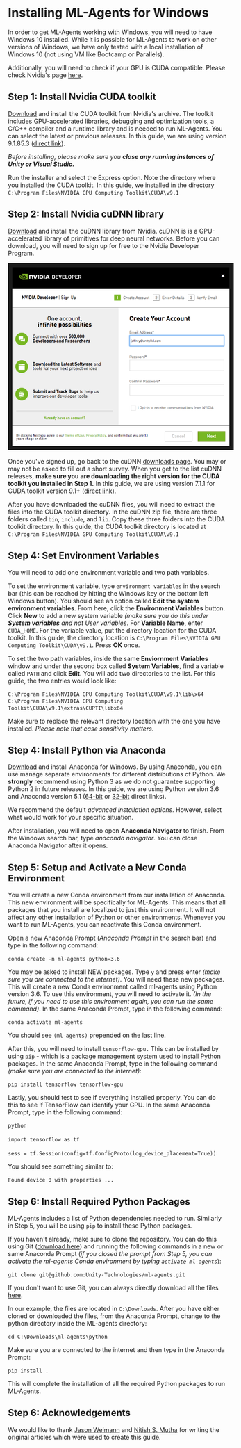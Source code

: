# Installing ML-Agents for Windows
In order to get ML-Agents working with Windows, you will need to have Windows 10 installed.  While it is possible for ML-Agents to work on other versions of Windows, we have only tested with a local installation of Windows 10 (not using VM like Bootcamp or Parallels).

Additionally, you will need to check if your GPU is CUDA compatible.  Please check Nvidia's page [here](https://developer.nvidia.com/cuda-gpus).

## Step 1: Install Nvidia CUDA toolkit
<a href="https://developer.nvidia.com/cuda-toolkit-archive" target="_blank">Download</a> and install the CUDA toolkit from Nvidia's archive.  The toolkit includes GPU-accelerated libraries, debugging and optimization tools, a C/C++ compiler and a runtime library and is needed to run ML-Agents.  You can select the latest or previous releases.  In this guide, we are using version 9.1.85.3 ([direct link](https://developer.nvidia.com/compute/cuda/9.1/Prod/patches/3/cuda_9.1.85.3_windows)).  

_Before installing, please make sure you __close any running instances of Unity or Visual Studio.___

Run the installer and select the Express option.  Note the directory where you installed the CUDA toolkit.  In this guide, we installed in the directory `C:\Program Files\NVIDIA GPU Computing Toolkit\CUDA\v9.1`

## Step 2: Install Nvidia cuDNN library
<a href="https://developer.nvidia.com/cudnn" target="_blank">Download</a> and install the cuDNN library from Nvidia.  cuDNN is is a GPU-accelerated library of primitives for deep neural networks.  Before you can download, you will need to sign up for free to the Nvidia Developer Program.

<p align="center">
    <img src="images/cuDNN_membership_required.png" 
        alt="cuDNN membership required" 
        width="500" border="10" />
</p>

Once you've signed up, go back to the cuDNN <a href="https://developer.nvidia.com/cudnn" target="_blank">downloads page</a>.  You may or may not be asked to fill out a short survey.  When you get to the list cuDNN releases, __make sure you are downloading the right version for the CUDA toolkit you installed in Step 1.__  In this guide, we are using version 7.1.1 for CUDA toolkit version 9.1+ ([direct link](https://developer.nvidia.com/compute/machine-learning/cudnn/secure/v7.1.1/prod/9.1_20180214/cudnn-9.1-windows10-x64-v7.1)).

After you have downloaded the cuDNN files, you will need to extract the files into the CUDA toolkit directory.  In the cuDNN zip file, there are three folders called `bin`, `include`, and `lib`.  Copy these three folders into the CUDA toolkit directory.  In this guide, the CUDA toolkit directory is located at `C:\Program Files\NVIDIA GPU Computing Toolkit\CUDA\v9.1`

## Step 4: Set Environment Variables
You will need to add one environment variable and two path variables.

To set the environment variable, type `environment variables` in the search bar (this can be reached by hitting the Windows key or the bottom left Windows button).  You should see an option called __Edit the system environment variables__.  From here, click the __Environment Variables__ button.  Click __New__ to add a new system variable _(make sure you do this under __System variables__ and not User variables_.  For __Variable Name__, enter `CUDA_HOME`.  For the variable value, put the directory location for the CUDA toolkit.  In this guide, the directory location is `C:\Program Files\NVIDIA GPU Computing Toolkit\CUDA\v9.1`.  Press __OK__ once.

To set the two path variables, inside the same __Enviornment Variables__ window and under the second box called __System Variables__, find a variable called `PATH` and click __Edit__.  You will add  two directories to the list.  For this guide, the two entries would look like:

    C:\Program Files\NVIDIA GPU Computing Toolkit\CUDA\v9.1\lib\x64
    C:\Program Files\NVIDIA GPU Computing Toolkit\CUDA\v9.1\extras\CUPTI\libx64

Make sure to replace the relevant directory location with the one you have installed.  _Please note that case sensitivity matters_.

## Step 4: Install Python via Anaconda
<a href="https://www.anaconda.com/download/#windows" target="_blank">Download</a> and install Anaconda for Windows.  By using Anaconda, you can use manage separate environments for different distributions of Python.  We **strongly** recommend using Python 3 as we do not guarantee supporting Python 2 in future releases.  In this guide, we are using Python version 3.6 and Anaconda version 5.1 ([64-bit](https://repo.continuum.io/archive/Anaconda3-5.1.0-Windows-x86_64.exe) or [32-bit](https://repo.continuum.io/archive/Anaconda3-5.1.0-Windows-x86.exe) direct links).

We recommend the default _advanced installation options_.  However, select what would work for your specific situation.

After installation, you will need to open __Anaconda Navigator__ to finish.  From the Windows search bar, type _anaconda navigator_.  You can close Anaconda Navigator after it opens.

## Step 5: Setup and Activate a New Conda Environment
You will create a new Conda environment from our installation of Anaconda.  This new environment will be specifically for ML-Agents.  This means that all packages that you install are localized to just this environment.  It will not affect any other installation of Python or other environments.  Whenever you want to run ML-Agents, you can reactivate this Conda environment.

Open a new Anaconda Prompt (_Anaconda Prompt_ in the search bar) and type in the following command:

    conda create -n ml-agents python=3.6

You may be asked to install NEW packages.  Type `y` and press enter _(make sure you are connected to the internet)_.  You will need these new packages.  This will create a new Conda environment called ml-agents using Python version 3.6.  To use this environment, you will need to activate it.  _(In the future, if you need to use this environment again, you can run the same command)_.  In the same Anaconda Prompt, type in the following command:

    conda activate ml-agents

You should see `(ml-agents)` prepended on the last line.

After this, you will need to install `tensorflow-gpu.`  This can be installed by using `pip` - which is a package management system used to install Python packages.  In the same Anaconda Prompt, type in the following command _(make sure you are connected to the internet)_:

    pip install tensorflow tensorflow-gpu


Lastly, you should test to see if everything installed properly.  You can do this to see if TensorFlow can identify your GPU. In the same Anaconda Prompt, type in the following command: 

    python
    
    import tensorflow as tf
    
    sess = tf.Session(config=tf.ConfigProto(log_device_placement=True))

You should see something similar to:

```
Found device 0 with properties ...
```

## Step 6: Install Required Python Packages
ML-Agents includes a list of Python dependencies needed to run.  Similarly in Step 5, you will be using `pip` to install these Python packages.

If you haven't already, make sure to clone the repository.  You can do this using Git ([download here](https://git-scm.com/download/win)) and running the following commands in a new or same Anaconda Prompt (_if you closed the prompt from Step 5, you can activate the ml-agents Conda environment by typing `activate ml-agents`_):

    git clone git@github.com:Unity-Technologies/ml-agents.git

If you don't want to use Git, you can always directly download all the files [here](https://github.com/Unity-Technologies/ml-agents/archive/master.zip).

In our example, the files are located in `C:\Downloads`.  After you have either cloned or downloaded the files, from the Anaconda Prompt, change to the python directory inside the ML-agents directory:

    cd C:\Downloads\ml-agents\python

Make sure you are connected to the internet and then type in the Anaconda Prompt:
    
    pip install .

This will complete the installation of all the required Python packages to run ML-Agents.  

## Step 6: Acknowledgements

We would like to thank [Jason Weimann](https://unity3d.college/2017/10/25/machine-learning-in-unity3d-setting-up-the-environment-tensorflow-for-agentml-on-windows-10/) and [Nitish S. Mutha](http://blog.nitishmutha.com/tensorflow/2017/01/22/TensorFlow-with-gpu-for-windows.html) for writing the original articles which were used to create this guide.

